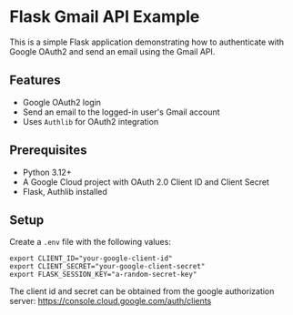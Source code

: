 # Flask Gmail API Example

This is a simple Flask application demonstrating how to authenticate with Google OAuth2 and send an email using the Gmail API.

## Features

-   Google OAuth2 login
-   Send an email to the logged-in user's Gmail account
-   Uses `Authlib` for OAuth2 integration

## Prerequisites

-   Python 3.12+
-   A Google Cloud project with OAuth 2.0 Client ID and Client Secret
-   Flask, Authlib installed

## Setup
Create a `.env` file with the following values:
```
export CLIENT_ID="your-google-client-id"
export CLIENT_SECRET="your-google-client-secret"
export FLASK_SESSION_KEY="a-random-secret-key"
```

The client id and secret can be obtained from the google authorization server:
https://console.cloud.google.com/auth/clients